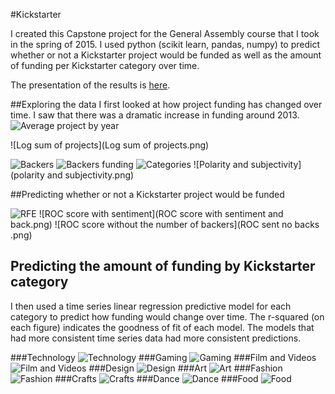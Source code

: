 #Kickstarter


I created this Capstone project for the General Assembly course that I took in the spring of 2015.  I used python (scikit learn, pandas, numpy) to predict whether or not a Kickstarter project would be funded as well as the amount of funding per Kickstarter category over time. 

The presentation of the results is [here](Kickstarter%20presentation.pdf).

##Exploring the data
I first looked at how project funding has changed over time.  I saw that there was a dramatic increase in funding around 2013.
![Average project by year](ave_project_year_graph.png)

![Log sum of projects](Log sum of projects.png)

![Backers](backers.png)
![Backers funding](backers_funding.png)
![Categories](Categories.png)
![Polarity and subjectivity](polarity and subjectivity.png)

##Predicting whether or not a Kickstarter project would be funded

![RFE](RFE.png)
![ROC score with sentiment](ROC score with sentiment and back.png)
![ROC score without the number of backers](ROC sent no backs .png)

## Predicting the amount of funding by Kickstarter category
I then used a time series linear regression predictive model for each category to predict how funding would change over time.  The r-squared (on each figure) indicates the goodness of fit of each model.  The models that had more consistent time series data had more consistent predictions.

###Technology
![Technology](technology_prediction.png)
###Gaming
![Gaming](games2_prediction.png)
###Film and Videos
![Film and Videos](film_and_videos_prediction.png)
###Design
![Design](design_prediction.png)
###Art
![Art](Art_prediction.png)
###Fashion
![Fashion](fashion_prediction.png)
###Crafts
![Crafts](Crafts_prediction.png)
###Dance
![Dance](Dance_prediction.png)
###Food
![Food](Food_prediction.png)

